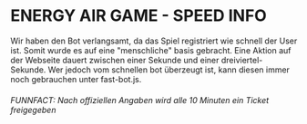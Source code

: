 # ENERGY AIR GAME - SPEED INFO

Wir haben den Bot verlangsamt, da das Spiel registriert wie schnell der User ist. Somit wurde es auf eine "menschliche" basis gebracht. Eine Aktion auf der Webseite dauert zwischen einer Sekunde und einer dreiviertel-Sekunde. Wer jedoch vom schnellen bot überzeugt ist, kann diesen immer noch gebrauchen unter fast-bot.js.

<h6>FUNNFACT: Nach offiziellen Angaben wird alle 10 Minuten ein Ticket freigegeben </h6>
